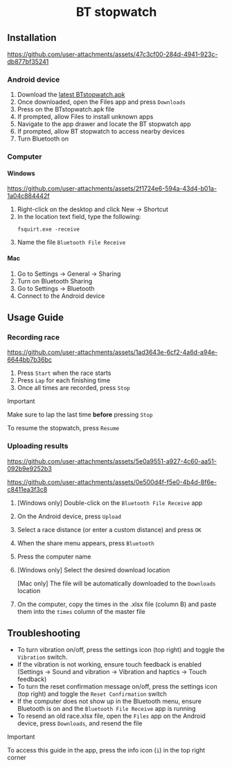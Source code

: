 <!--suppress HtmlDeprecatedAttribute -->
<h1 align="center">
BT stopwatch
</h1>

## Installation

https://github.com/user-attachments/assets/47c3cf00-284d-4941-923c-db877bf35241

### Android device

1. Download the [latest BTstopwatch.apk](https://github.com/JoshuaPrstec/BT_stopwatch/releases/latest)
2. Once downloaded, open the Files app and press ```Downloads```
3. Press on the BTstopwatch.apk file
4. If prompted, allow Files to install unknown apps
5. Navigate to the app drawer and locate the BT stopwatch app
6. If prompted, allow BT stopwatch to access nearby devices
7. Turn Bluetooth on

### Computer

#### Windows

https://github.com/user-attachments/assets/2f1724e6-594a-43d4-b01a-1a04c884442f


1. Right-click on the desktop and click New -> Shortcut
2. In the location text field, type the following:
   ```shell
   fsquirt.exe -receive
   ```
3. Name the file ```Bluetooth File Receive```

#### Mac

1. Go to Settings -> General -> Sharing
2. Turn on Bluetooth Sharing
3. Go to Settings -> Bluetooth
4. Connect to the Android device

## Usage Guide

### Recording race

https://github.com/user-attachments/assets/1ad3643e-6cf2-4a6d-a94e-6644bb7b36bc

1. Press ```Start``` when the race starts
2. Press ```Lap``` for each finishing time
3. Once all times are recorded, press ```Stop```

>[!IMPORTANT]
>Make sure to lap the last time **before** pressing ```Stop```

To resume the stopwatch, press ```Resume```

### Uploading results

https://github.com/user-attachments/assets/5e0a9551-a927-4c60-aa51-092b9e9252b3

https://github.com/user-attachments/assets/0e500d4f-f5e0-4b4d-8f6e-c8411ea3f3c8

1. [Windows only] Double-click on the ```Bluetooth File Receive``` app
2. On the Android device, press ```Upload```
3. Select a race distance (or enter a custom distance) and press ```OK```
4. When the share menu appears, press ```Bluetooth```
5. Press the computer name
6. [Windows only] Select the desired download location
   
   [Mac only] The file will be automatically downloaded to the ```Downloads``` location
7. On the computer, copy the times in the .xlsx file (column B) and paste them into the ```times``` column of the master file

## Troubleshooting

- To turn vibration on/off, press the settings icon (top right) and toggle the ```Vibration``` switch.
- If the vibration is not working, ensure touch feedback is enabled (Settings -> Sound and vibration -> Vibration and haptics -> Touch feedback)
- To turn the reset confirmation message on/off, press the settings icon (top right) and toggle the ```Reset Confirmation``` switch
- If the computer does not show up in the Bluetooth menu, ensure Bluetooth is on and the ```Bluetooth File Receive``` app is running
- To resend an old race.xlsx file, open the ```Files``` app on the Android device, press ```Downloads```, and resend the file
>[!IMPORTANT]
>To access this guide in the app, press the info icon (```i```) in the top right corner

